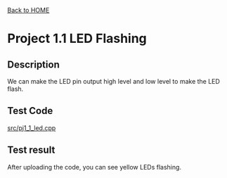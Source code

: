 [Back to HOME](../README.md)

# Project 1.1 LED Flashing

## Description

We can make the LED pin output high level and low level to make the LED flash.

## Test Code

[src/pj1_1_led.cpp](src/pj1_1_led.cpp)

## Test result

After uploading the code, you can see yellow LEDs flashing.
